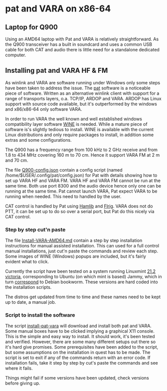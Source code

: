 # pat and VARA on x86-64

## Laptop for Q900 

Using an AMD64 laptop with Pat and VARA is relatively straightforward.
As the Q900 transceiver has a built in soundcard and uses a common USB
cable for both CAT and audio there is little need for a standalone
dedicated computer.


## Installing pat and VARA HF & FM
As winlink and VARA are software running under Windows only some
steps have been taken to address  the issue. The 
[pat](https://getpat.io/) software is
a noticeable piece of software. Written as an alternative winlink client
with support for a range of transports layers, o.a. 
TCP/IP, ARDOP and VARA. ARDOP has Linux support with source code available, 
but it's outperformed by the windows and x86/x86-64 only software VARA. 

In order to run VARA the well known and well established windows
compatibility layer software [WINE](https://www.winehq.org/) is
needed.  While a mature piece of software is's slightly tedious to
install.  WINE is available with the current Linux distributions and
only require packages to install, in addition some extras and some
configurations.

The Q900 has a frequency range from 100 kHz to 2 GHz receive and from
1.8 to 434 MHz covering 160 m to 70 cm. Hence it support VARA FM 
at 2 m and 70 cm. 

The file 
[Q900-config.json](https://github.com/olewsaa/amateur-radio/blob/main/pat-amd64/Q900-config.json) 
contain a config script (named /home/$USER/.config/pat/config.json) for Pat with details showing 
how to set up VARA HF and VARA FM. VARA HF and VARA FM cannot be run at the same time. Both use port 8300
and the audio device hence only one can be running at the same time. Pat cannot launch VARA, 
Pat expect VARA to be running when needed. This need to handled by the user.

CAT control is handled by Pat using [Hamlib](https://hamlib.github.io/) and 
[Flrig](http://www.w1hkj.com/).  VARA does not do PTT, it can be set up to do so over a serial port, 
but Pat do this nicely via CAT control.


### Step by step cut'n paste

The file [Install-VARA-AMD64.md](https://github.com/olewsaa/amateur-radio/blob/main/pat-amd64/Install-VARA-AMD64.md) 
contain a step by step installation
instructions for manual assisted installation. This can used for a
full control manual installations, just cut'n paste the commands and
review each step. Some images of WINE (Windows) popups are included,
but it's fairly evident what to click.

Currently the script have been tested on a system running Linuxmint
[21.2 victoria](https://linuxmint.com/download_all.php), corresponding 
to Ubuntu (on which mint is based) Jammy, which in turn 
[correspond](https://askubuntu.com/questions/445487/what-debian-version-are-the-different-ubuntu-versions-based-on) 
to Debian bookworm. These versions are hard coded into the installation scripts. 

The distros get updated from time to time and these names need to be kept up to date,
a manual job.

### Script to install the software

The script [install-pat-vara](https://github.com/olewsaa/amateur-radio/blob/main/pat-amd64/install-pat-vara) 
will download and install
both pat and VARA. Some manual boxes have to be clicked implying 
a graphical X11 console. This is the simple and easy way to install.
It should work, it's been tested and verified. However, there are some
many different setups out there so it's hard give promises. Some 
prerequisites have been added to the script, but some assumptions on the 
installation in quest has to be made. The script is set to exit if any
of the commands return with an error code. If installation fails, take
it step by step by cut's paste the commands and see where it fails. 

Things might fail if some versions have been updated, check versions 
before giving up.




